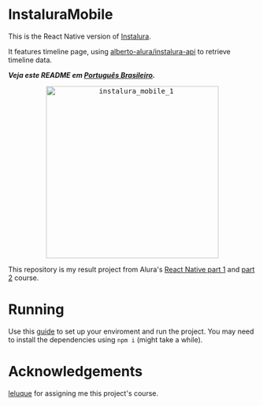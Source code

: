 # InstaluraMobile

This is the React Native version of [Instalura](https://github.com/g-otn/instalura).

It features timeline page, using [alberto-alura/instalura-api](https://github.com/alberto-alura/instalura-api) to retrieve timeline data.

***Veja este README em [Português Brasileiro](https://github.com/g-otn/InstaluraMobile/blob/master/README.pt-BR.md).***

<p align="center">
    <kbd>
        <img alt="instalura_mobile_1" height="350px" src="https://user-images.githubusercontent.com/44736064/64270352-c780a000-cf11-11e9-91d3-ebd76a1325b3.jpg">
    </kbd>
</p>

This repository is my result project from Alura's [React Native part 1](https://cursos.alura.com.br/course/react-native-parte-1) and [part 2](https://cursos.alura.com.br/course/react-native-parte-2) course.

# Running
Use this [guide](https://facebook.github.io/react-native/docs/getting-started) to set up your enviroment and run the project. You may need to install the dependencies using `npm i` (might take a while).

# Acknowledgements
[leluque](https://github.com/leluque) for assigning me this project's course.

